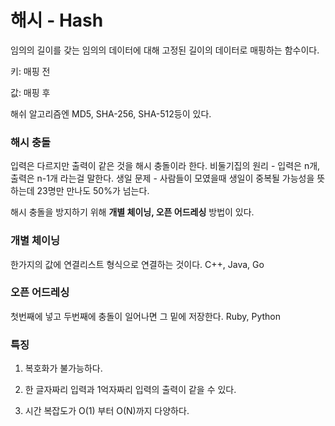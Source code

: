# 해시 - Hash

임의의 길이를 갖는 임의의 데이터에 대해 고정된 길이의 데이터로 매핑하는 함수이다.

키: 매핑 전

값: 매핑 후

해쉬 알고리즘엔 MD5, SHA-256, SHA-512등이 있다.

### 해시 충돌

입력은 다르지만 출력이 같은 것을 해시 충돌이라 한다. 비둘기집의 원리 - 입력은 n개, 출력은 n-1개 라는걸 말한다.  생일 문제 - 사람들이 모였을때 생일이 중복될 가능성을 뜻하는데 23명만 만나도 50%가 넘는다.

해시 충돌을 방지하기 위해 **개별 체이닝, 오픈 어드레싱** 방법이 있다.

### 개별 체이닝

한가지의 값에 연결리스트 형식으로 연결하는 것이다. C++, Java, Go

### 오픈 어드레싱

첫번째에 넣고 두번째에 충돌이 일어나면 그 밑에 저장한다. Ruby, Python

### 특징

1. 복호화가 불가능하다.

2. 한 글자짜리 입력과 1억자짜리 입력의 출력이 같을 수 있다.

3. 시간 복잡도가 O(1) 부터 O(N)까지 다양하다.